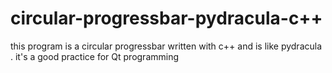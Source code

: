# circular-progressbar-pydracula-c++

this program is a circular progressbar written with c++ and is like pydracula .
it's a good practice for Qt programming

